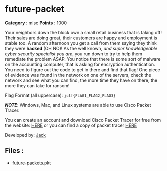 # future-packet

**Category** : misc
**Points** : 1000

Your neighbors down the block own a small retail business that is taking off! Their sales are doing great, their customers are happy and employment is stable too. A random afternoon you get a call from them saying they think they were **hacked** (OH NO)! As the well known, *and super knowledgeable cyber security specialist you are*, you run down to try to help them remediate the problem ASAP. You notice that there is some sort of malware on the accounting computer, that is asking for encryption authentication. You need to figure out the code to get in there and find that flag! One piece of evidence was found in the network on one of the servers, check the network and see what you can find, the more time they have on there, the more they can take for ransom! 

Flag Format (all uppercase): `jctf{FLAG1_FLAG2_FLAG3}`

***NOTE***: Windows, Mac, and Linux systems are able to use Cisco Packet Tracer.

You can create an account and download Cisco Packet Tracer for free from the website: [HERE](https://www.netacad.com/courses/packet-tracerdownload) or you can find a copy of packet tracer [HERE](https://www.computernetworkingnotes.com/ccna-study-guide/download-packet-tracer-for-windows-and-linux.html)

Developed by: [Jack](https://github.com/JohnZabriskie)

## Files : 
 - [future-packets.pkt](./future-packets.pkt)


